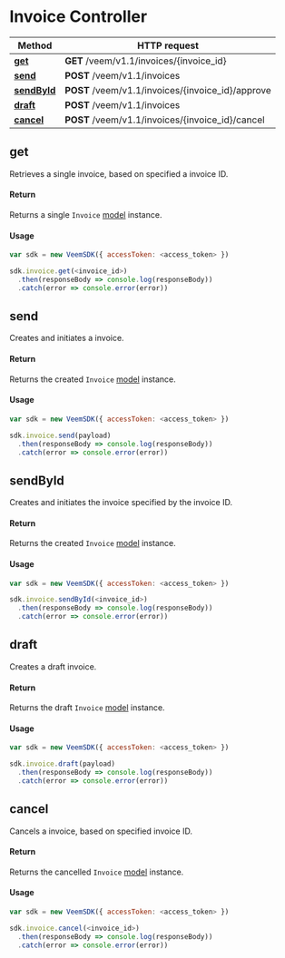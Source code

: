 # Invoice Controller

Method | HTTP request
------------- | -------------
[**get**](invoice.md#get) | **GET** /veem/v1.1/invoices/{invoice_id}
[**send**](invoice.md#send) | **POST** /veem/v1.1/invoices
[**sendById**](invoice.md#sendById) | **POST** /veem/v1.1/invoices/{invoice_id}/approve
[**draft**](invoice.md#draft) | **POST** /veem/v1.1/invoices
[**cancel**](invoice.md#cancel) | **POST** /veem/v1.1/invoices/{invoice_id}/cancel

## get

Retrieves a single invoice, based on specified a invoice ID.

#### Return

Returns a single `Invoice` [model](../lib/models/invoice-response.js) instance.

#### Usage

```javascript
var sdk = new VeemSDK({ accessToken: <access_token> })

sdk.invoice.get(<invoice_id>)
  .then(responseBody => console.log(responseBody))
  .catch(error => console.error(error))
```

## send

Creates and initiates a invoice.

#### Return

Returns the created `Invoice` [model](../lib/models/invoice-response.js) instance.

#### Usage

```javascript
var sdk = new VeemSDK({ accessToken: <access_token> })

sdk.invoice.send(payload)
  .then(responseBody => console.log(responseBody))
  .catch(error => console.error(error))
```

## sendById

Creates and initiates the invoice specified by the invoice ID.

#### Return

Returns the created `Invoice` [model](../lib/models/invoice-response.js) instance.

#### Usage

```javascript
var sdk = new VeemSDK({ accessToken: <access_token> })

sdk.invoice.sendById(<invoice_id>)
  .then(responseBody => console.log(responseBody))
  .catch(error => console.error(error))
```

## draft

Creates a draft invoice.

#### Return

Returns the draft `Invoice` [model](../lib/models/invoice-response.js) instance.

#### Usage

```javascript
var sdk = new VeemSDK({ accessToken: <access_token> })

sdk.invoice.draft(payload)
  .then(responseBody => console.log(responseBody))
  .catch(error => console.error(error))
```

## cancel

Cancels a invoice, based on specified invoice ID.

#### Return

Returns the cancelled `Invoice` [model](../lib/models/invoice-response.js) instance.

#### Usage

```javascript
var sdk = new VeemSDK({ accessToken: <access_token> })

sdk.invoice.cancel(<invoice_id>)
  .then(responseBody => console.log(responseBody))
  .catch(error => console.error(error))
```
